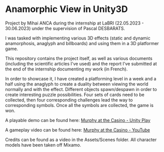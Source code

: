 # Anamorphic View in Unity3D
Project by Mihai ANCA during the internship at LaBRI (22.05.2023 - 30.06.2023) under the supervision of Pascal DESBARATS.

I was tasked with implementing various 3D effects (static and dynamic anamorphosis, anaglyph and billboards) and using them in a 3D platformer game.

This repository contains the project itself, as well as various documents (including the scientific articles I've used) and the report I've submitted at the end of the internship documenting my work (in French).

In order to showcase it, I have created a platforming level in a week and a half using the anaglyph to create a duality between viewing the world normally and with the effect. Different objects spawn/despawn in order to create interesting puzzle possibilities. Four sets of cards need to be collected, then four corresponding challenges lead the way to corresponding symbols. Once all the symbols are collected, the game is won.

A playable demo can be found here: [Murphy at the Casino - Unity Play](https://play.unity.com/mg/other/webgl-build-1097)

A gameplay video can be found here: [Murphy at the Casino - YouTube](https://www.youtube.com/watch?v=r8BiLExZjMI&t=128s)

Credits can be found as a video in the Assets/Scenes folder. All character models have been taken off Mixamo.
